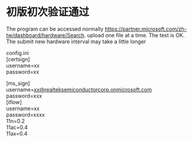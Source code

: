 

# 初版初次验证通过 #
The program can be accessed  normally https://partner.microsoft.com/zh-tw/dashboard/hardware/Search.
 upload one file at a time. The test is OK. The submit new hardware interval may take a little longer
 
 config.ini</br>
 [certsign]</br>
username=xx</br>
password=xx</br>

[ms_sign]</br>
username=xx@realteksemiconductorcorp.onmicrosoft.com</br>
password=xxx</br>
[iflow]</br>
username=xx</br>
password=xxxx</br>
11n=0.2</br>
11ac=0.4</br>
11ax=0.4</br>
